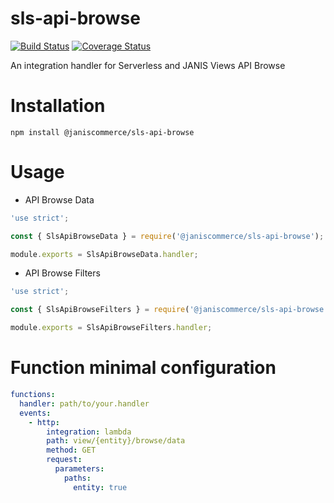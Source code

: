 # sls-api-browse

[![Build Status](https://travis-ci.org/janis-commerce/sls-api-browse.svg?branch=master)](https://travis-ci.org/janis-commerce/sls-api-browse)
[![Coverage Status](https://coveralls.io/repos/github/janis-commerce/sls-api-browse/badge.svg?branch=master)](https://coveralls.io/github/janis-commerce/sls-api-browse?branch=master)

An integration handler for Serverless and JANIS Views API Browse

# Installation

```
npm install @janiscommerce/sls-api-browse
```

# Usage

- API Browse Data
```js
'use strict';

const { SlsApiBrowseData } = require('@janiscommerce/sls-api-browse');

module.exports = SlsApiBrowseData.handler;
```

- API Browse Filters
```js
'use strict';

const { SlsApiBrowseFilters } = require('@janiscommerce/sls-api-browse');

module.exports = SlsApiBrowseFilters.handler;
```

# Function minimal configuration

```yml
functions:
  handler: path/to/your.handler
  events:
    - http:
        integration: lambda
        path: view/{entity}/browse/data
        method: GET
        request:
          parameters:
            paths:
              entity: true
```